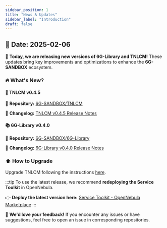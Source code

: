 ```yaml
---
sidebar_position: 1
title: "News & Updates"
sidebar_label: "Introduction"
draft: false
---
```


<!-- ## :calendar: **Date: 2025-XX-XX** -->

## :calendar: **Date: 2025-02-06**

:tada: **Today, we are releasing new versions of 6G-Library and TNLCM!** These updates bring key improvements and optimizations to enhance the **6G-SANDBOX** ecosystem.

### :fire: **What's New?**

#### :brain: **TNLCM v0.4.5**

:link: **Repository:** [6G-SANDBOX/TNLCM](https://github.com/6G-SANDBOX/TNLCM)

:page_facing_up: **Changelog:** [TNLCM v0.4.5 Release Notes](https://github.com/6G-SANDBOX/TNLCM/releases/tag/v0.4.5)

#### :books: **6G-Library v0.4.0**

:link: **Repository:** [6G-SANDBOX/6G-Library](https://github.com/6G-SANDBOX/6G-Library)

:page_facing_up: **Changelog:** [6G-Library v0.4.0 Release Notes](https://github.com/6G-SANDBOX/6G-Library/releases/tag/v0.4.0)

### :arrow_up: **How to Upgrade** 

Upgrade TNLCM following the instructions [here](tnlcm/upgrade.md).

:::tip
To use the latest release, we recommend **redeploying the Service Toolkit** in OpenNebula.

:point_right: **Deploy the latest version here:** [Service Toolkit - OpenNebula Marketplace](https://marketplace.mobilesandbox.cloud:9443/appliance/service_toolkit)
:::

:speech_balloon: **We'd love your feedback!** If you encounter any issues or have suggestions, feel free to open an issue in corresponding repositories.